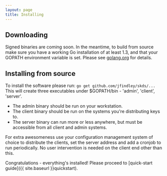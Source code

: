 ```yaml
---
layout: page
title: Installing
---
```


## Downloading

Signed binaries are coming soon.
In the meantime, to build from source make sure you have a working Go installation of at least 1.3, and that your GOPATH environment variable is set.
Please see [golang.org](http://golang.org/doc/install) for details.

## Installing from source

To install the software please run: ```go get github.com/jfindley/skds/...```
This will create three executables under $GOPATH/bin - 'admin', 'client', 'server'.

 * The admin binary should be run on your workstation.
 * The client binary should be run on the systems you're distributing keys to.
 * The server binary can run more or less anywhere, but must be accessible from all client and admin systems.

For extra awesomeness use your configuration management system of choice to distribute the clients, set the server address and add a cronjob to run periodically.  No user intervention is needed on the client end other than this.

Congratulations - everything's installed!  Please proceed to [quick-start guide]({{ site.baseurl }}quickstart).
